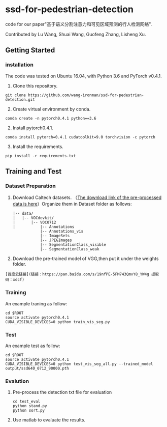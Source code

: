 # ssd-for-pedestrian-detection

code for our paper"基于语义分割注意力和可见区域预测的行人检测网络".

Contributed by Lu Wang, Shuai Wang, Guofeng Zhang, Lisheng Xu.

## Getting Started

### installation
The code was tested on Ubuntu 16.04, with Python 3.6 and PyTorch v0.4.1.

1. Clone this repository.
  ~~~
  git clone https://github.com/wang-ironman/ssd-for-pedestrian-detection.git
  ~~~
2. Create virtual environment by conda.
  ~~~
  conda create -n pytorch0.4.1 python==3.6
  ~~~
2. Install pytorch0.4.1.
  ~~~
  conda install pytorch=0.4.1 cudatoolkit=9.0 torchvision -c pytorch
  ~~~
3. Install the requirements.
  ~~~
  pip install -r requirements.txt
  ~~~
  
## Training and Test

### Dataset Preparation

1. Download Caltech datasets. （[The download link of the pre-processed data is here](http://baidu.com)）Organize them in Dataset folder as follows:

    ~~~
    |-- data/
    |   |-- VOCdevkit/
    |       |-- VOC0712
    |           |-- Annotations
                |-- Annotations_vis
                |-- ImageSets
                |-- JPEGImages
                |-- SegmentationClass_visible
                |-- SegmentationClass_weak
    ~~~
2. Download the pre-trained model of VGG,then put it under the weights folder.
  ~~~
  [百度云链接](链接：https://pan.baidu.com/s/19nfPE-5FM743QmvY8_YW4g 提取码：xdcf)
  ~~~
  
### Training
An example traning as follow:

  ```
  cd $ROOT
  source activate pytorch0.4.1
  CUDA_VISIBLE_DEVICES=0 python train_vis_seg.py
  ```
### Test
An example test as follow:

  ```
  cd $ROOT
  source activate pytorch0.4.1
  CUDA_VISIBLE_DEVICES=0 python test_vis_seg_all.py --trained_model output/ssd640_0712_90000.pth
  ```
### Evalution
1. Pre-process the detection txt file for evaluation
    ```
    cd test_eval
    python stand.py
    python sort.py
    ```
2. Use matlab to evaluate the results.

